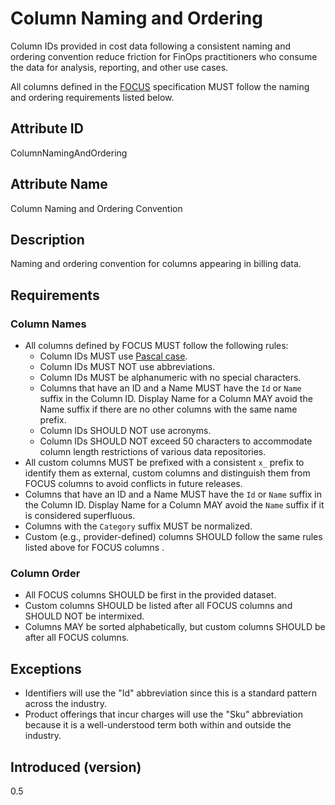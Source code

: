 # Column Naming and Ordering

Column IDs provided in cost data following a consistent naming and ordering convention reduce friction for FinOps practitioners who consume the data for analysis, reporting, and other use cases.

All columns defined in the [FOCUS](#glossary:finops-cost-and-usage-specification) specification MUST follow the naming and ordering requirements listed below.

## Attribute ID

ColumnNamingAndOrdering

## Attribute Name

Column Naming and Ordering Convention

## Description

Naming and ordering convention for columns appearing in billing data.

## Requirements

### Column Names
* All columns defined by FOCUS MUST follow the following rules:
  * Column IDs MUST use [Pascal case](https://techterms.com/definition/pascalcase).
  * Column IDs MUST NOT use abbreviations.
  * Column IDs MUST be alphanumeric with no special characters.
  * Columns that have an ID and a Name MUST have the `Id` or `Name` suffix in the Column ID. Display Name for a Column MAY avoid the Name suffix if there are no other columns with the same name prefix.
  * Column IDs SHOULD NOT use acronyms.
  * Column IDs SHOULD NOT exceed 50 characters to accommodate column length restrictions of various data repositories.
* All custom columns MUST be prefixed with a consistent `x_` prefix to identify them as external, custom columns and distinguish them from FOCUS columns to avoid conflicts in future releases.
* Columns that have an ID and a Name MUST have the `Id` or `Name` suffix in the Column ID. Display Name for a Column MAY avoid the `Name` suffix if it is considered superfluous.
* Columns with the `Category` suffix MUST be normalized.
* Custom (e.g., provider-defined) columns SHOULD follow the same rules listed above for FOCUS columns .

### Column Order
* All FOCUS columns SHOULD be first in the provided dataset.
* Custom columns SHOULD be listed after all FOCUS columns and SHOULD NOT be intermixed.
* Columns MAY be sorted alphabetically, but custom columns SHOULD be after all FOCUS columns.

## Exceptions

* Identifiers will use the "Id" abbreviation since this is a standard pattern across the industry.
* Product offerings that incur charges will use the "Sku" abbreviation because it is a well-understood term both within and outside the industry.

## Introduced (version)

0.5
